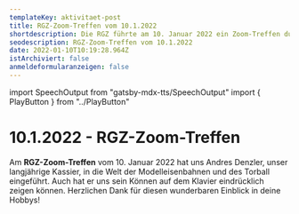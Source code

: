```yaml
---
templateKey: aktivitaet-post
title: RGZ-Zoom-Treffen vom 10.1.2022
shortdescription: Die RGZ führte am 10. Januar 2022 ein Zoom-Treffen durch.
seodescription: RGZ-Zoom-Treffen vom 10.1.2022
date: 2022-01-10T10:19:28.964Z
istArchiviert: false
anmeldeformularanzeigen: false
---
```

import SpeechOutput from "gatsby-mdx-tts/SpeechOutput"
import { PlayButton } from "../PlayButton"

<SpeechOutput id="aktivitaet-zoom-treffen-2022-01-10" customPlayButton={PlayButton}>

# 10.1.2022 - RGZ-Zoom-Treffen

Am **RGZ-Zoom-Treffen** vom 10. Januar 2022 hat uns Andres Denzler, unser langjährige Kassier, in die Welt der Modelleisenbahnen und des Torball eingeführt. Auch hat er uns sein Können auf dem Klavier eindrücklich zeigen können. Herzlichen Dank für diesen wunderbaren Einblick in deine Hobbys! 



</SpeechOutput>